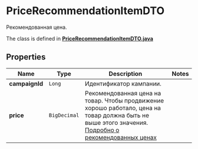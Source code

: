 

# PriceRecommendationItemDTO

Рекомендованная цена.

The class is defined in **[PriceRecommendationItemDTO.java](../../src/main/java/org/openapitools/model/PriceRecommendationItemDTO.java)**

## Properties

Name | Type | Description | Notes
------------ | ------------- | ------------- | -------------
**campaignId** | `Long` | Идентификатор кампании. | 
**price** | `BigDecimal` | Рекомендованная цена на товар. Чтобы продвижение хорошо работало, цена на товар должна быть не выше этого значения. [Подробно о рекомендованных ценах](https://yandex.ru/support/marketplace/marketing/campaigns.html#prices)  | 





